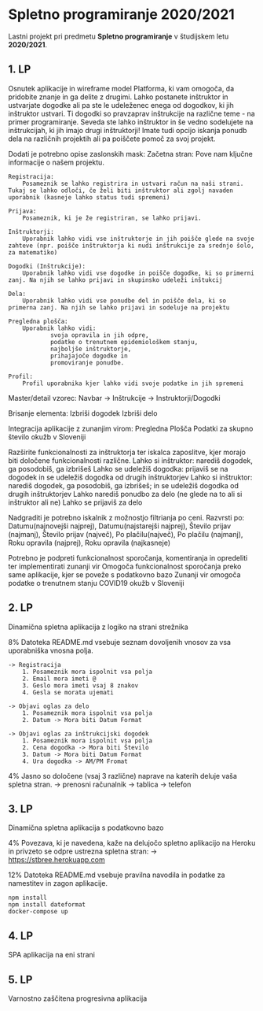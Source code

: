 # Spletno programiranje 2020/2021

Lastni projekt pri predmetu **Spletno programiranje** v študijskem letu **2020/2021**.


## 1. LP

Osnutek aplikacije in wireframe model
    Platforma, ki vam omogoča, da pridobite znanje in ga delite z drugimi. Lahko postanete inštruktor in ustvarjate dogodke ali pa ste le udeleženec enega od dogodkov, ki jih inštruktor ustvari. Ti dogodki so pravzaprav inštrukcije na različne teme - na primer programiranje. Seveda ste lahko inštruktor in še vedno sodelujete na inštrukcijah, ki jih imajo drugi inštruktorji! Imate tudi opcijo iskanja ponudb dela na različnih projektih ali pa poiščete pomoč za svoj projekt.


Dodati je potrebno opise zaslonskih mask: 
    Začetna stran: 
        Pove nam ključne informacije o našem projektu.

    Registracija:
        Posameznik se lahko registrira in ustvari račun na naši strani. Tukaj se lahko odloči, če želi biti inštruktor ali zgolj navaden uporabnik (kasneje lahko status tudi spremeni)

    Prijava:
        Posameznik, ki je že registriran, se lahko prijavi.

    Inštruktorji:
        Uporabnik lahko vidi vse inštruktorje in jih poišče glede na svoje zahteve (npr. poišče inštruktorja ki nudi inštrukcije za srednjo šolo, za matematiko)

    Dogodki (Inštrukcije):
        Uporabnik lahko vidi vse dogodke in poišče dogodke, ki so primerni zanj. Na njih se lahko prijavi in skupinsko udeleži inštukcij

    Dela:
        Uporabnik lahko vidi vse ponudbe del in poišče dela, ki so primerna zanj. Na njih se lahko prijavi in sodeluje na projektu

    Pregledna plošča:
        Uporabnik lahko vidi: 
                svoja opravila in jih odpre,
                podatke o trenutnem epidemiološkem stanju, 
                najboljše inštruktorje, 
                prihajajoče dogodke in 
                promoviranje ponudbe.

    Profil:
        Profil uporabnika kjer lahko vidi svoje podatke in jih spremeni

Master/detail vzorec: 
    Navbar -> Inštrukcije -> Instruktorji/Dogodki

Brisanje elementa:
    Izbriši dogodek 
    Izbriši delo

Integracija aplikacije z zunanjim virom:
    Pregledna Plošča 
        Podatki za skupno število okužb v Sloveniji

Razširite funkcionalnosti za inštruktorja ter iskalca zaposlitve, kjer morajo biti določene funkcionalnosti različne.
    Lahko si inštruktor: narediš dogodek, ga posodobiš, ga izbrišeš
    Lahko se udeležiš dogodka: prijaviš se na dogodek in se udeležiš dogodka od drugih inštruktorjev 
    Lahko si inštruktor:  narediš dogodek, ga posodobiš, ga izbrišeš; in se udeležiš dogodka od drugih inštruktorjev
    Lahko narediš ponudbo za delo (ne glede na to ali si inštruktor ali ne)
    Lahko se prijaviš za delo

Nadgraditi je potrebno iskalnik z možnostjo filtrianja po ceni.
    Razvrsti po: Datumu(najnovejši najprej), Datumu(najstarejši najprej), Število prijav (najmanj), Število prijav (največ), Po plačilu(največ), Po plačilu (najmanj), Roku opravila (najprej), Roku opravila (najkasneje)

Potrebno je podpreti funkcionalnost sporočanja, komentiranja in opredeliti ter implementirati zunanji vir
    Omogoča funkcionalnost sporočanja preko same aplikacije, kjer se poveže s podatkovno bazo 
    Zunanji vir omogoča podatke o trenutnem stanju COVID19 okužb v Sloveniji


## 2. LP

Dinamična spletna aplikacija z logiko na strani strežnika

8% Datoteka README.md vsebuje seznam dovoljenih vnosov za vsa uporabniška vnosna polja.
    
    -> Registracija 
        1. Posameznik mora ispolnit vsa polja
        2. Email mora imeti @ 
        3. Geslo mora imeti vsaj 8 znakov
        4. Gesla se morata ujemati

    -> Objavi oglas za delo
        1. Posameznik mora ispolnit vsa polja
        2. Datum -> Mora biti Datum Format

    -> Objavi oglas za inštrukcijski dogodek
        1. Posameznik mora ispolnit vsa polja
        2. Cena dogodka -> Mora biti Število
        3. Datum -> Mora biti Datum Format
        4. Ura dogodka -> AM/PM Fromat

4% Jasno so določene (vsaj 3 različne) naprave na katerih deluje vaša spletna stran.
    -> prenosni računalnik
    -> tablica
    -> telefon

## 3. LP

Dinamična spletna aplikacija s podatkovno bazo

4% Povezava, ki je navedena, kaže na delujočo spletno aplikacijo na Heroku in privzeto se odpre ustrezna spletna stran: 
    -> https://stbree.herokuapp.com
	
12% Datoteka README.md vsebuje pravilna navodila in podatke za namestitev in zagon aplikacije.


    npm install
    npm install dateformat
    docker-compose up


## 4. LP

SPA aplikacija na eni strani


## 5. LP

Varnostno zaščitena progresivna aplikacija